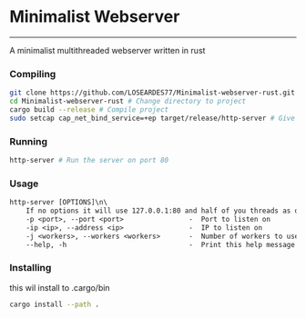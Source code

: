 # Minimalist Webserver
___
A minimalist multithreaded webserver written in rust

### Compiling
```bash
git clone https://github.com/LOSEARDES77/Minimalist-webserver-rust.git # Clone project
cd Minimalist-webserver-rust # Change directory to project
cargo build --release # Compile project
sudo setcap cap_net_bind_service=+ep target/release/http-server # Give the binary the ability to bind to ports
```

### Running
```bash
http-server # Run the server on port 80
```

### Usage
```txt
http-server [OPTIONS]\n\
    If no options it will use 127.0.0.1:80 and half of you threads as default
    -p <port>, --port <port>                -  Port to listen on
    -ip <ip>, --address <ip>                -  IP to listen on
    -j <workers>, --workers <workers>       -  Number of workers to use
    --help, -h                              -  Print this help message
```

### Installing
this wil install to .cargo/bin
```bash
cargo install --path .
```

